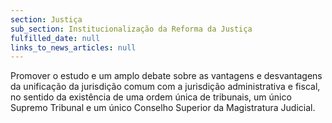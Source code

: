 ```yaml
---
section: Justiça
sub_section: Institucionalização da Reforma da Justiça
fulfilled_date: null
links_to_news_articles: null
---
```


Promover o estudo e um amplo debate sobre as vantagens e desvantagens da unificação da jurisdição comum com a jurisdição administrativa e fiscal, no sentido da existência de uma ordem única de tribunais, um único Supremo Tribunal e um único Conselho Superior da Magistratura Judicial.